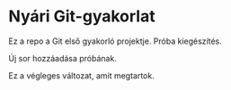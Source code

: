 # Nyári Git-gyakorlat
Ez a repo a Git első gyakorló projektje.
Próba kiegészítés.

Új sor hozzáadása próbának.

Ez a végleges változat, amit megtartok.


